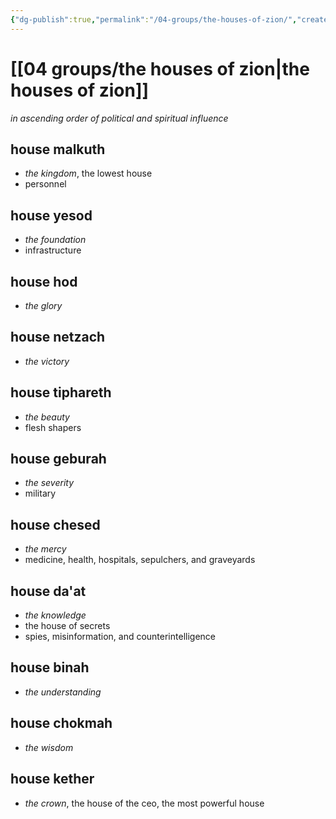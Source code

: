 ```yaml
---
{"dg-publish":true,"permalink":"/04-groups/the-houses-of-zion/","created":"2025-03-18T14:57:52.152-05:00","updated":"2025-04-29T12:11:06.548-05:00"}
---
```


# [[04 groups/the houses of zion\|the houses of zion]]
*in ascending order of political and spiritual influence*
## house malkuth
 - *the kingdom*, the lowest house
 - personnel
## house yesod
 - *the foundation*
 - infrastructure
## house hod
- *the glory*
## house netzach
- *the victory*
## house tiphareth
- *the beauty*
- flesh shapers
## house geburah
- *the severity*
- military
## house chesed
- *the mercy*
- medicine, health, hospitals, sepulchers, and graveyards
## house da'at
- *the knowledge*
- the house of secrets
- spies, misinformation, and counterintelligence
## house binah
- *the understanding*
## house chokmah
- *the wisdom*
## house kether
- *the crown*, the house of the ceo, the most powerful house
